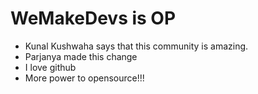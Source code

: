 # WeMakeDevs is OP

- Kunal Kushwaha says that this community is amazing.
- Parjanya made this change
- I love github
- More power to opensource!!!
